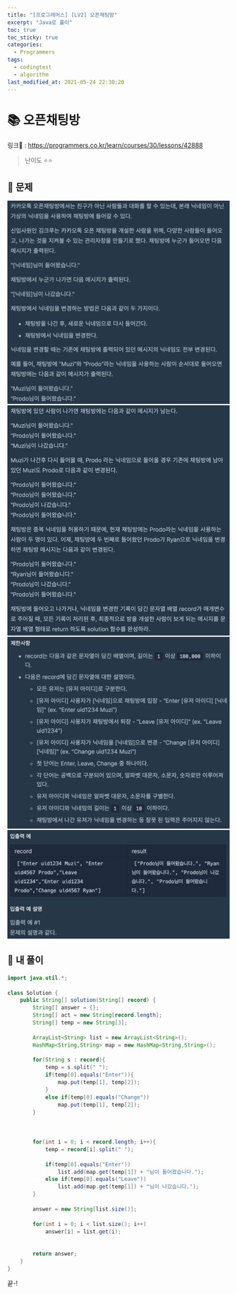 ```yaml
---
title: "[프로그래머스] [LV2] 오픈채팅방"
excerpt: "Java로 풀이"
toc: true
toc_sticky: true
categories:
  - Programmers
tags:
  - codingtest
  - algorithm
last_modified_at: 2021-05-24 22:30:20
---
```


# 📚 오픈채팅방
  
링크📎 : <https://programmers.co.kr/learn/courses/30/lessons/42888>  

>난이도 ⭐️⭐️
  
## 📖 문제  
  
![이미지](/assets/images/Programmers/Lv2/prob2/2-1.png)
![이미지](/assets/images/Programmers/Lv2/prob2/2-2.png)
![이미지](/assets/images/Programmers/Lv2/prob2/2-3.png)
![이미지](/assets/images/Programmers/Lv2/prob2/2-4.png)
  
## 📝 내 풀이  
  
```java  
import java.util.*;

class Solution {
    public String[] solution(String[] record) {
        String[] answer = {};
        String[] act = new String[record.length];
        String[] temp = new String[3];
        
        ArrayList<String> list = new ArrayList<String>();
        HashMap<String,String> map = new HashMap<String,String>();
        
        for(String s : record){
            temp = s.split(" ");
            if(temp[0].equals("Enter")){
                map.put(temp[1], temp[2]);
            }
            else if(temp[0].equals("Change"))
                map.put(temp[1], temp[2]);
        }
        
        
        
        for(int i = 0; i < record.length; i++){
            temp = record[i].split(" ");
            
            if(temp[0].equals("Enter"))
                list.add(map.get(temp[1]) + "님이 들어왔습니다.");
            else if(temp[0].equals("Leave"))
                list.add(map.get(temp[1]) + "님이 나갔습니다.");
        }
        
        answer = new String[list.size()];
        
        for(int i = 0; i < list.size(); i++)
            answer[i] = list.get(i);
        
            
        return answer;
    }
}
```  
  
끝-!

